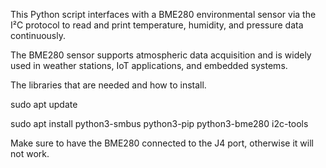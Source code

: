 This Python script interfaces with a BME280 environmental sensor via the I²C protocol to read and print temperature, humidity, and pressure data continuously.

The BME280 sensor supports atmospheric data acquisition and is widely used in weather stations, IoT applications, and embedded systems.

The libraries that are needed and how to install.

sudo apt update

sudo apt install python3-smbus python3-pip python3-bme280 i2c-tools

Make sure to have the BME280 connected to the J4 port, otherwise it will not work.
